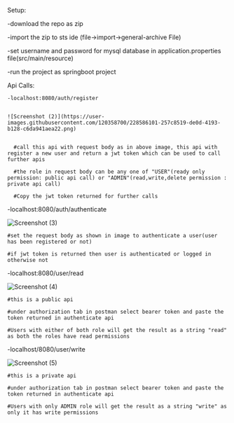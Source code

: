 Setup:

  -download the repo as zip
  
  -import the zip to sts ide (file->import->general-archive File)
  
  -set username and password for mysql database in application.properties file(src/main/resource)
  
  -run the project as springboot project
  
  
  
  Api Calls:
  
    -localhost:8080/auth/register
    
    
    ![Screenshot (2)](https://user-images.githubusercontent.com/120358700/228586101-257c8519-de0d-4193-b128-c6da941aea22.png)
    
    
      #call this api with request body as in above image, this api with register a new user and return a jwt token which can be used to call further apis
      
      #the role in request body can be any one of "USER"(ready only permission: public api call) or "ADMIN"(read,write,delete permission : private api call)
      
      #Copy the jwt token returned for further calls
      
      
      
   -localhost:8080/auth/authenticate
   
   ![Screenshot (3)](https://user-images.githubusercontent.com/120358700/228587762-1f123694-e007-4e49-9000-d58666d72fe5.png)
   
    #set the request body as shown in image to authenticate a user(user has been registered or not)
    
    #if jwt token is returned then user is authenticated or logged in otherwise not
    
    
      
  -localhost:8080/user/read
  
  ![Screenshot (4)](https://user-images.githubusercontent.com/120358700/228590028-1d1e4517-d617-4053-ac32-7656c1aef2ac.png)
  
    #this is a public api
    
    #under authorization tab in postman select bearer token and paste the token returned in authenticate api
    
    #Users with either of both role will get the result as a string "read" as both the roles have read permissions 
    
    
      
  -localhost/8080/user/write
  
  ![Screenshot (5)](https://user-images.githubusercontent.com/120358700/228590051-886cb22d-674e-4752-aaec-8fa4daae9709.png)
  
    #this is a private api
    
    #under authorization tab in postman select bearer token and paste the token returned in authenticate api
    
    #Users with only ADMIN role will get the result as a string "write" as only it has write permissions 
    
